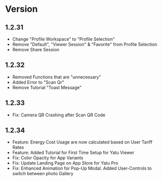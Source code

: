 
# Version

## 1.2.31

- Change "Profile Workspace" to "Profile Selection"
- Remove "Default", "Viewer Session" & "Favorite" from Profile Selection
- Remove Share Session

## 1.2.32

- Removed Functions that are "unnecessary"
- Added Error to "Scan Qr"
- Remove Tutorial "Toast Message"

## 1.2.33

- Fix: Camera QR Crashing after Scan QR Code

## 1.2.34

- Feature: Energy Cost Usage are now calculated based on User Tariff Rates
- Feature: Added Tutorial for First Time Setup for Yatu Viewer
- Fix: Color Opacity for App Variants
- Fix: Update Landing Page on App Store for Yatu Pro
- Fix: Enhanced Animation for Pop-Up Modal. Added User-Controls to switch between photo Gallery

